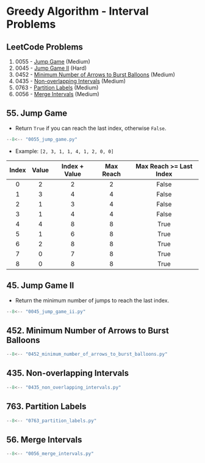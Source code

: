# Greedy Algorithm - Interval Problems

## LeetCode Problems

1. 0055 - [Jump Game](https://leetcode.com/problems/jump-game/) (Medium)
2. 0045 - [Jump Game II](https://leetcode.com/problems/jump-game-ii/) (Hard)
3. 0452 - [Minimum Number of Arrows to Burst Balloons](https://leetcode.com/problems/minimum-number-of-arrows-to-burst-balloons/) (Medium)
4. 0435 - [Non-overlapping Intervals](https://leetcode.com/problems/non-overlapping-intervals/) (Medium)
5. 0763 - [Partition Labels](https://leetcode.com/problems/partition-labels/) (Medium)
6. 0056 - [Merge Intervals](https://leetcode.com/problems/merge-intervals/) (Medium)

## 55. Jump Game

-   Return `True` if you can reach the last index, otherwise `False`.

```python
--8<-- "0055_jump_game.py"
```

-   Example: `[2, 3, 1, 1, 4, 1, 2, 0, 0]`

| Index | Value | Index + Value | Max Reach | Max Reach >= Last Index |
| :---: | :---: | :-----------: | :-------: | :---------------------: |
|   0   |   2   |       2       |     2     |          False          |
|   1   |   3   |       4       |     4     |          False          |
|   2   |   1   |       3       |     4     |          False          |
|   3   |   1   |       4       |     4     |          False          |
|   4   |   4   |       8       |     8     |          True           |
|   5   |   1   |       6       |     8     |          True           |
|   6   |   2   |       8       |     8     |          True           |
|   7   |   0   |       7       |     8     |          True           |
|   8   |   0   |       8       |     8     |          True           |

## 45. Jump Game II

-   Return the minimum number of jumps to reach the last index.

```python
--8<-- "0045_jump_game_ii.py"
```

## 452. Minimum Number of Arrows to Burst Balloons

```python
--8<-- "0452_minimum_number_of_arrows_to_burst_balloons.py"
```

## 435. Non-overlapping Intervals

```python
--8<-- "0435_non_overlapping_intervals.py"
```

## 763. Partition Labels

```python
--8<-- "0763_partition_labels.py"
```

## 56. Merge Intervals

```python
--8<-- "0056_merge_intervals.py"
```
